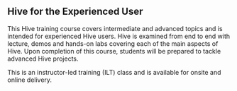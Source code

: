 
## Hive for the Experienced User

This Hive training course covers intermediate and advanced topics and is intended for experienced Hive users. Hive is examined from end to end with lecture, demos and hands-on labs covering each of the main aspects of Hive. Upon completion of this course, students will be prepared to tackle advanced Hive projects.

This is an instructor-led training (ILT) class and is available for onsite and online delivery.
